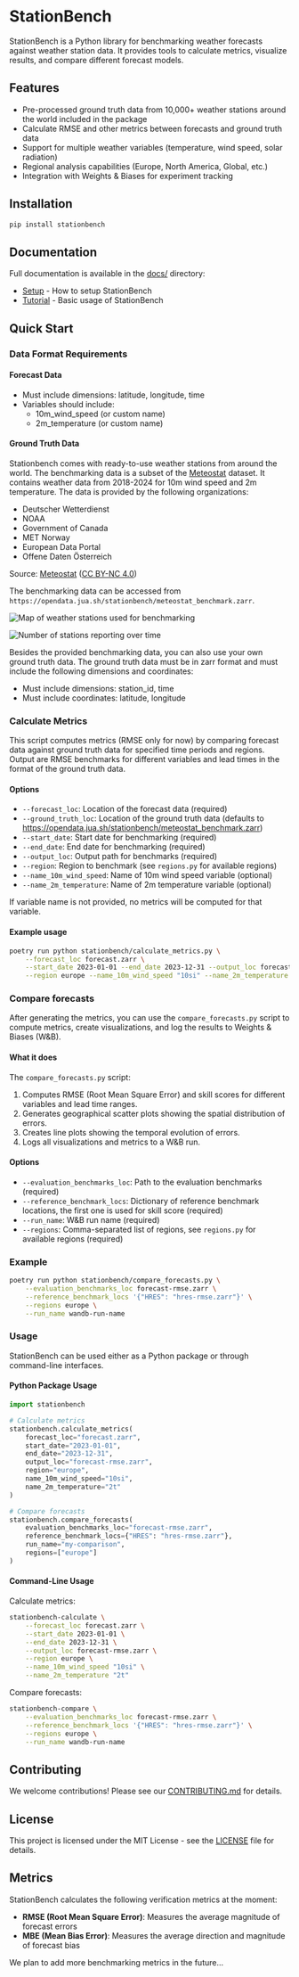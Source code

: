 # StationBench

StationBench is a Python library for benchmarking weather forecasts against weather station data. It provides tools to calculate metrics, visualize results, and compare different forecast models.

## Features

- Pre-processed ground truth data from 10,000+ weather stations around the world included in the package
- Calculate RMSE and other metrics between forecasts and ground truth data
- Support for multiple weather variables (temperature, wind speed, solar radiation)
- Regional analysis capabilities (Europe, North America, Global, etc.)
- Integration with Weights & Biases for experiment tracking

## Installation

```bash
pip install stationbench
```

## Documentation

Full documentation is available in the [docs/](./docs/) directory:
- [Setup](docs/setup.md) - How to setup StationBench
- [Tutorial](docs/tutorial.ipynb) - Basic usage of StationBench

## Quick Start

### Data Format Requirements

#### Forecast Data
- Must include dimensions: latitude, longitude, time
- Variables should include:
  - 10m_wind_speed (or custom name)
  - 2m_temperature (or custom name)

#### Ground Truth Data

Stationbench comes with ready-to-use weather stations from around the world. The benchmarking data is a subset of the [Meteostat](https://dev.meteostat.net/) dataset. It contains weather data from 2018-2024 for 10m wind speed and 2m temperature. The data is provided by the following organizations:
- Deutscher Wetterdienst
- NOAA
- Government of Canada
- MET Norway
- European Data Portal
- Offene Daten Österreich

Source: [Meteostat](https://dev.meteostat.net/) ([CC BY-NC 4.0](https://creativecommons.org/licenses/by-nc/4.0/legalcode))

The benchmarking data can be accessed from `https://opendata.jua.sh/stationbench/meteostat_benchmark.zarr`.

![Map of weather stations used for benchmarking](docs/assets/stations_2023_map.png)

![Number of stations reporting over time](docs/assets/stations_2018-2024.png)

Besides the provided benchmarking data, you can also use your own ground truth data. The ground truth data must be in zarr format and must include the following dimensions and coordinates:
- Must include dimensions: station_id, time
- Must include coordinates: latitude, longitude

### Calculate Metrics
This script computes metrics (RMSE only for now) by comparing forecast data against ground truth data for specified time periods and regions. Output are RMSE benchmarks for different variables and lead times in the format of the ground truth data.

#### Options
- `--forecast_loc`: Location of the forecast data (required)
- `--ground_truth_loc`: Location of the ground truth data (defaults to https://opendata.jua.sh/stationbench/meteostat_benchmark.zarr)
- `--start_date`: Start date for benchmarking (required)
- `--end_date`: End date for benchmarking (required)
- `--output_loc`: Output path for benchmarks (required)
- `--region`: Region to benchmark (see `regions.py` for available regions)
- `--name_10m_wind_speed`: Name of 10m wind speed variable (optional)
- `--name_2m_temperature`: Name of 2m temperature variable (optional)

If variable name is not provided, no metrics will be computed for that variable.

#### Example usage
```bash
poetry run python stationbench/calculate_metrics.py \
    --forecast_loc forecast.zarr \
    --start_date 2023-01-01 --end_date 2023-12-31 --output_loc forecast-rmse.zarr \
    --region europe --name_10m_wind_speed "10si" --name_2m_temperature "2t"
```

### Compare forecasts

After generating the metrics, you can use the `compare_forecasts.py` script to compute metrics, create visualizations, and log the results to Weights & Biases (W&B).

#### What it does

The `compare_forecasts.py` script:
1. Computes RMSE (Root Mean Square Error) and skill scores for different variables and lead time ranges.
2. Generates geographical scatter plots showing the spatial distribution of errors.
3. Creates line plots showing the temporal evolution of errors.
4. Logs all visualizations and metrics to a W&B run.

#### Options
- `--evaluation_benchmarks_loc`: Path to the evaluation benchmarks (required)
- `--reference_benchmark_locs`: Dictionary of reference benchmark locations, the first one is used for skill score (required)
- `--run_name`: W&B run name (required)
- `--regions`: Comma-separated list of regions, see `regions.py` for available regions (required)

### Example
```bash
poetry run python stationbench/compare_forecasts.py \
    --evaluation_benchmarks_loc forecast-rmse.zarr \
    --reference_benchmark_locs '{"HRES": "hres-rmse.zarr"}' \
    --regions europe \
    --run_name wandb-run-name
```

### Usage

StationBench can be used either as a Python package or through command-line interfaces.

#### Python Package Usage

```python
import stationbench

# Calculate metrics
stationbench.calculate_metrics(
    forecast_loc="forecast.zarr",
    start_date="2023-01-01",
    end_date="2023-12-31",
    output_loc="forecast-rmse.zarr",
    region="europe",
    name_10m_wind_speed="10si",
    name_2m_temperature="2t"
)

# Compare forecasts
stationbench.compare_forecasts(
    evaluation_benchmarks_loc="forecast-rmse.zarr",
    reference_benchmark_locs={"HRES": "hres-rmse.zarr"},
    run_name="my-comparison",
    regions=["europe"]
)
```

#### Command-Line Usage

Calculate metrics:
```bash
stationbench-calculate \
    --forecast_loc forecast.zarr \
    --start_date 2023-01-01 \
    --end_date 2023-12-31 \
    --output_loc forecast-rmse.zarr \
    --region europe \
    --name_10m_wind_speed "10si" \
    --name_2m_temperature "2t"
```

Compare forecasts:
```bash
stationbench-compare \
    --evaluation_benchmarks_loc forecast-rmse.zarr \
    --reference_benchmark_locs '{"HRES": "hres-rmse.zarr"}' \
    --regions europe \
    --run_name wandb-run-name
```

## Contributing

We welcome contributions! Please see our [CONTRIBUTING.md](CONTRIBUTING.md) for details.

## License

This project is licensed under the MIT License - see the [LICENSE](LICENSE) file for details.

## Metrics

StationBench calculates the following verification metrics at the moment:

- **RMSE (Root Mean Square Error)**: Measures the average magnitude of forecast errors
- **MBE (Mean Bias Error)**: Measures the average direction and magnitude of forecast bias

We plan to add more benchmarking metrics in the future...
